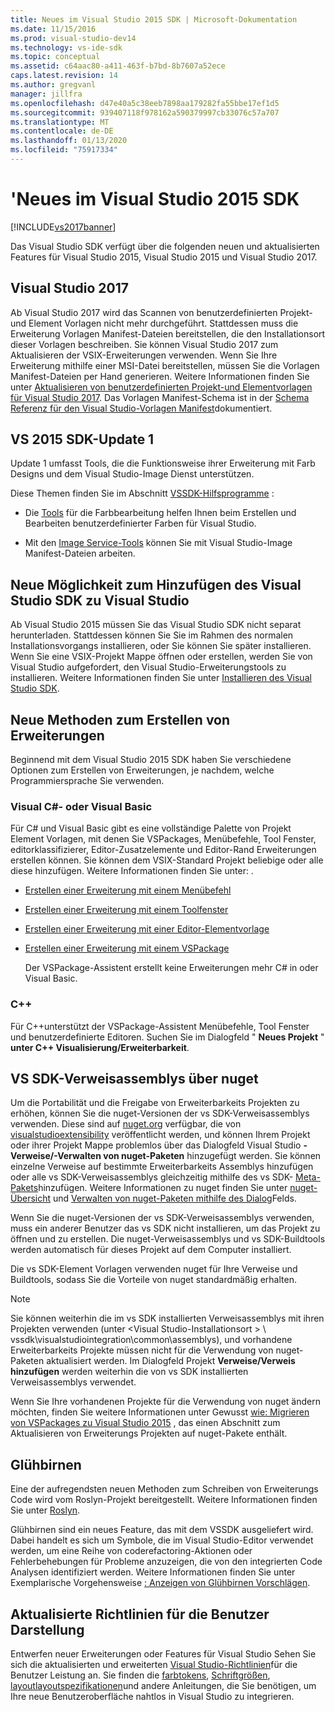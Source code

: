 ```yaml
---
title: Neues im Visual Studio 2015 SDK | Microsoft-Dokumentation
ms.date: 11/15/2016
ms.prod: visual-studio-dev14
ms.technology: vs-ide-sdk
ms.topic: conceptual
ms.assetid: c64aac80-a411-463f-b7bd-8b7607a52ece
caps.latest.revision: 14
ms.author: gregvanl
manager: jillfra
ms.openlocfilehash: d47e40a5c38eeb7898aa179282fa55bbe17ef1d5
ms.sourcegitcommit: 939407118f978162a590379997cb33076c57a707
ms.translationtype: MT
ms.contentlocale: de-DE
ms.lasthandoff: 01/13/2020
ms.locfileid: "75917334"
---
```

# <a name="what39s-new-in-the-visual-studio-2015-sdk"></a>&#39;Neues im Visual Studio 2015 SDK
[!INCLUDE[vs2017banner](../includes/vs2017banner.md)]

Das Visual Studio SDK verfügt über die folgenden neuen und aktualisierten Features für Visual Studio 2015, Visual Studio 2015 und Visual Studio 2017.

## <a name="visual-studio-2017"></a>Visual Studio 2017

Ab Visual Studio 2017 wird das Scannen von benutzerdefinierten Projekt-und Element Vorlagen nicht mehr durchgeführt. Stattdessen muss die Erweiterung Vorlagen Manifest-Dateien bereitstellen, die den Installationsort dieser Vorlagen beschreiben. Sie können Visual Studio 2017 zum Aktualisieren der VSIX-Erweiterungen verwenden. Wenn Sie Ihre Erweiterung mithilfe einer MSI-Datei bereitstellen, müssen Sie die Vorlagen Manifest-Dateien per Hand generieren. Weitere Informationen finden Sie unter [Aktualisieren von benutzerdefinierten Projekt-und Elementvorlagen für Visual Studio 2017](/visualstudio/extensibility/upgrading-custom-project-and-item-templates-for-visual-studio-2017?view=vs-2015). Das Vorlagen Manifest-Schema ist in der [Schema Referenz für den Visual Studio-Vorlagen Manifest](/visualstudio/extensibility/visual-studio-template-manifest-schema-reference)dokumentiert.

## <a name="vs-2015-sdk-update-1"></a>VS 2015 SDK-Update 1
 Update 1 umfasst Tools, die die Funktionsweise ihrer Erweiterung mit Farb Designs und dem Visual Studio-Image Dienst unterstützen.

 Diese Themen finden Sie im Abschnitt [VSSDK-Hilfsprogramme](../extensibility/internals/vssdk-utilities.md) :

- Die [Tools](../extensibility/internals/color-theming-tools.md) für die Farbbearbeitung helfen Ihnen beim Erstellen und Bearbeiten benutzerdefinierter Farben für Visual Studio.

- Mit den [Image Service-Tools](../extensibility/internals/image-service-tools.md) können Sie mit Visual Studio-Image Manifest-Dateien arbeiten.

## <a name="new-way-to-add-the-visual-studio-sdk-to-visual-studio"></a>Neue Möglichkeit zum Hinzufügen des Visual Studio SDK zu Visual Studio
 Ab Visual Studio 2015 müssen Sie das Visual Studio SDK nicht separat herunterladen. Stattdessen können Sie Sie im Rahmen des normalen Installationsvorgangs installieren, oder Sie können Sie später installieren. Wenn Sie eine VSIX-Projekt Mappe öffnen oder erstellen, werden Sie von Visual Studio aufgefordert, den Visual Studio-Erweiterungstools zu installieren. Weitere Informationen finden Sie unter [Installieren des Visual Studio SDK](../extensibility/installing-the-visual-studio-sdk.md).

## <a name="new-ways-of-creating-extensions"></a>Neue Methoden zum Erstellen von Erweiterungen
 Beginnend mit dem Visual Studio 2015 SDK haben Sie verschiedene Optionen zum Erstellen von Erweiterungen, je nachdem, welche Programmiersprache Sie verwenden.

### <a name="visual-c-and-visual-basic"></a>Visual C#- oder Visual Basic
 Für C# und Visual Basic gibt es eine vollständige Palette von Projekt Element Vorlagen, mit denen Sie VSPackages, Menübefehle, Tool Fenster, editorklassifizierer, Editor-Zusatzelemente und Editor-Rand Erweiterungen erstellen können. Sie können dem VSIX-Standard Projekt beliebige oder alle diese hinzufügen. Weitere Informationen finden Sie unter: .

- [Erstellen einer Erweiterung mit einem Menübefehl](../extensibility/creating-an-extension-with-a-menu-command.md)

- [Erstellen einer Erweiterung mit einem Toolfenster](../extensibility/creating-an-extension-with-a-tool-window.md)

- [Erstellen einer Erweiterung mit einer Editor-Elementvorlage](../extensibility/creating-an-extension-with-an-editor-item-template.md)

- [Erstellen einer Erweiterung mit einem VSPackage](../extensibility/creating-an-extension-with-a-vspackage.md)

     Der VSPackage-Assistent erstellt keine Erweiterungen mehr C# in oder Visual Basic.

### <a name="c"></a>C++
 Für C++unterstützt der VSPackage-Assistent Menübefehle, Tool Fenster und benutzerdefinierte Editoren. Suchen Sie im Dialogfeld " **Neues Projekt** " **unter C++ Visualisierung/Erweiterbarkeit**.

## <a name="vs-sdk-reference-assemblies-via-nuget"></a>VS SDK-Verweisassemblys über nuget
 Um die Portabilität und die Freigabe von Erweiterbarkeits Projekten zu erhöhen, können Sie die nuget-Versionen der vs SDK-Verweisassemblys verwenden.  Diese sind auf [nuget.org](https://www.nuget.org/) verfügbar, die von [visualstudioextensibility](https://www.nuget.org/profiles/VisualStudioExtensibility) veröffentlicht werden, und können Ihrem Projekt oder ihrer Projekt Mappe problemlos über das Dialogfeld Visual Studio **-Verweise/-Verwalten von nuget-Paketen** hinzugefügt werden. Sie können einzelne Verweise auf bestimmte Erweiterbarkeits Assemblys hinzufügen oder alle vs SDK-Verweisassemblys gleichzeitig mithilfe des vs SDK- [Meta-Pakets](https://www.nuget.org/packages/VSSDK_Reference_Assemblies)hinzufügen. Weitere Informationen zu nuget finden Sie unter [nuget-Übersicht](/nuget/) und [Verwalten von nuget-Paketen mithilfe des Dialog](/nuget/consume-packages/install-use-packages-visual-studio)Felds.

 Wenn Sie die nuget-Versionen der vs SDK-Verweisassemblys verwenden, muss ein anderer Benutzer das vs SDK nicht installieren, um das Projekt zu öffnen und zu erstellen.  Die nuget-Verweisassemblys und vs SDK-Buildtools werden automatisch für dieses Projekt auf dem Computer installiert.

 Die vs SDK-Element Vorlagen verwenden nuget für Ihre Verweise und Buildtools, sodass Sie die Vorteile von nuget standardmäßig erhalten.

> [!NOTE]
> Sie können weiterhin die im vs SDK installierten Verweisassemblys mit ihren Projekten verwenden (unter \<Visual Studio-Installationsort > \ vssdk\visualstudiointegration\common\assemblys), und vorhandene Erweiterbarkeits Projekte müssen nicht für die Verwendung von nuget-Paketen aktualisiert werden.  Im Dialogfeld Projekt **Verweise/Verweis hinzufügen** werden weiterhin die von vs SDK installierten Verweisassemblys verwendet.
>
> Wenn Sie Ihre vorhandenen Projekte für die Verwendung von nuget ändern möchten, finden Sie weitere Informationen unter Gewusst [wie: Migrieren von VSPackages zu Visual Studio 2015](../extensibility/how-to-migrate-extensibility-projects-to-visual-studio-2015.md) , das einen Abschnitt zum Aktualisieren von Erweiterungs Projekten auf nuget-Pakete enthält.

## <a name="light-bulbs"></a>Glühbirnen
 Eine der aufregendsten neuen Methoden zum Schreiben von Erweiterungs Code wird vom Roslyn-Projekt bereitgestellt. Weitere Informationen finden Sie unter [Roslyn](https://github.com/dotnet/Roslyn).

 Glühbirnen sind ein neues Feature, das mit dem VSSDK ausgeliefert wird. Dabei handelt es sich um Symbole, die im Visual Studio-Editor verwendet werden, um eine Reihe von coderefactoring-Aktionen oder Fehlerbehebungen für Probleme anzuzeigen, die von den integrierten Code Analysen identifiziert werden. Weitere Informationen finden Sie unter Exemplarische Vorgehensweise [: Anzeigen von Glühbirnen Vorschlägen](../extensibility/walkthrough-displaying-light-bulb-suggestions.md).

## <a name="updated-user-experience-guidelines"></a>Aktualisierte Richtlinien für die Benutzer Darstellung
 Entwerfen neuer Erweiterungen oder Features für Visual Studio Sehen Sie sich die aktualisierten und erweiterten [Visual Studio-Richtlinien](../extensibility/ux-guidelines/visual-studio-user-experience-guidelines.md)für die Benutzer Leistung an.  Sie finden die [farbtokens](../extensibility/ux-guidelines/shared-colors-for-visual-studio.md), [Schriftgrößen](../extensibility/ux-guidelines/fonts-and-formatting-for-visual-studio.md), [layoutlayoutspezifikationen](../extensibility/ux-guidelines/layout-for-visual-studio.md)und andere Anleitungen, die Sie benötigen, um Ihre neue Benutzeroberfläche nahtlos in Visual Studio zu integrieren.
